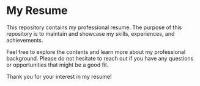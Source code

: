 # My Resume

This repository contains my professional resume. The purpose of this repository is to maintain and showcase my skills, experiences, and achievements.

Feel free to explore the contents and learn more about my professional background. Please do not hesitate to reach out if you have any questions or opportunities that might be a good fit.

Thank you for your interest in my resume! 
